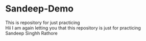 # Sandeep-Demo
This is repository for  just practicing 
<br>
Hii I am again letting you that this repository is just for practicing
<br>
Sandeep Singhh Rathore 
